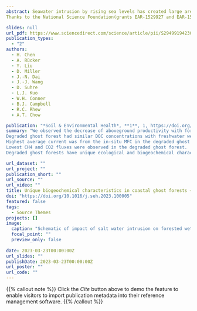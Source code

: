 ```yaml
---
abstract: Seawater intrusion by rising sea levels has created large areas of ghost forests along low-lying coastal wetlands in the southeastern USA, but more information is needed to better understand its soil biogeochemistry. Here, we characterized several soil and environmental parameters, including tree litterfall, surface and soil porewater quality, emissions of greenhouse gases, and microbial communities along a forest-to-marsh transect, including a freshwater forested wetland, a salt-impacted degraded ghost forest, and a salt marsh in Winyah Bay, SC, USA. General water quality parameters such as electrical conductivity, dissolved oxygen, temperature and aboveground productivity showed distinct trends along the freshwater forested wetland --> degraded ghost forest--> salt marsh transect, whereas there were no obvious trends in soil biogeochemical parameters. Concentrations of dissolved organic carbon (DOC) in the degraded ghost forest were generally similar to the freshwater forested wetland, but on average were higher than those in the salt marsh. More labile molecular features observed through Fourier transform ion cyclotron resonance mass spectrometry indicated an increase in the DOC biodegradability along the forest-to-marsh transect. Greater DOC biodegradability in the degraded ghost forest was observed and confirmed through its generation of the highest average electrical currents from sediment microbial fuel cells. The lowest CH4 and CO2 fluxes, but the highest degradable DOC, were observed in the degraded ghost forest, suggesting that lateral C export is important in this wetland. Moreover, the degraded ghost forest was dominated by a unique microbial community, including high abundance of Woesearchaeia, which enables carbon metabolism via symbiotic and/or fermentation-based lifestyles. Our study illustrates a ghost forest with very different characteristics compared to its parental freshwater forested wetland and its transitioned salt marsh. Data obtained from the two endmember ecosystems along the salinity gradient transect were not useful in predicting the unique biogeochemical processes in the degraded ghost forest. 
Thanks to the National Science Foundation(grants EAR-1529927 and EAR-1530375) for financial support.

slides: null
url_pdf: https://www.sciencedirect.com/science/article/pii/S2949919423000055
publication_types:
  - "2"
authors:
  - H. Chen
  - A. Rücker
  - Y. Liu
  - D. Miller
  - J.-N. Dai
  - J.-J. Wang
  - D. Suhre
  - L.J. Kuo
  - W.H. Conner
  - B.J. Campbell
  - R.C. Rhew
  - A.T. Chow

publication: "*Soil & Environmental Health*, **1**, 1, https://doi.org/10.1016/j.seh.2023.100005"
summary: "We observed the decrease of aboveground productivity with forest-marsh transect.
Degraded ghost forest had similar DOC concentrations with freshwater wetlands.
Highest average current was from the in-situ MFC in the degraded ghost forest.
Lowest CH4 and CO2 fluxes were observed in the degraded ghost forest.
Degraded ghost forests have unique ecological and biogeochemical characteristics. "

url_dataset: ""
url_project: ""
publication_short: ""
url_source: ""
url_video: ""
title: Unique biogeochemical characteristics in coastal ghost forests – The transition from freshwater forested wetland to salt marsh under the influences of sea level rise
doi: "https://doi.org/10.1016/j.seh.2023.100005"
featured: false
tags:
  - Source Themes
projects: []
image:
  caption: "Schematic of impact of salt water intrusion on forested wetlands, including photos of the ghost forests. "
  focal_point: ""
  preview_only: false  
  
date: 2023-03-23T00:00:00Z  
url_slides: ""
publishDate: 2023-03-23T00:00:00Z
url_poster: ""
url_code: ""
---
```


{{% callout note %}}
Click the *Cite* button above to demo the feature to enable visitors to import publication metadata into their reference management software.
{{% /callout %}}
